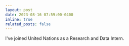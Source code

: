 ```yaml
---
layout: post
date: 2023-08-16 07:59:00-0400
inline: true
related_posts: false
---
```


I've joined United Nations as a Research and Data Intern.
